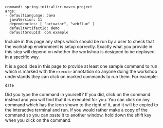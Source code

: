 
```editor:execute-command
command: spring.initializr.maven-project
args:
- defaultLanguage: Java
  javaVersion: 11
  dependencies: [ "actuator", "webflux" ]
  defaultArtifactId: demo
  defaultGroupId: com.example
```

Include in this page any steps which should be run by a user to check that the workshop environment is setup correctly. Exactly what you provide in this step will depend on whether the workshop is designed to be deployed in a specific way.

It is a good idea in this page to provide at least one sample command to run which is marked with the `execute` annotation so anyone doing the workshop understands they can click on marked commands to run them. For example:

```execute
date
```

Did you type the command in yourself? If you did, click on the command instead and you will find that it is executed for you. You can click on any command which has the <span class="fas fa-running"></span> icon shown to the right of it, and it will be copied to the interactive terminal and run. If you would rather make a copy of the command so you can paste it to another window, hold down the shift key when you click on the command.


